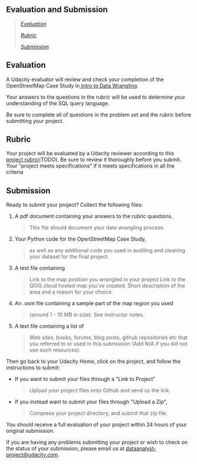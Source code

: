 **Evaluation and Submission**
------------------------------------------

> [*Evaluation*](#evaluation)
>
> [*Rubric*](#rubric)
>
> [*Submission*](#submission)
>

**Evaluation**
--------------

A Udacity evaluator will review and check your completion of the
OpenStreetMap Case Study in[ Intro to Data
Wrangling](https://www.udacity.com/course/viewer#!/c-ud032-nd).

Your answers to the questions in the rubric will be used to determine
your understanding of the SQL query language.

Be sure to complete all of questions in the problem set and the rubric
before submitting your project.

**Rubric**
----------

Your project will be evaluated by a Udacity reviewer according to this
[project
rubric](https://docs.google.com/document/d/1TpfNxDzUjhibq9Qb8cOQHtlvZUelft-W0fb7pCTTyYE/pub?embedded=true)(TODO).
Be sure to review it thoroughly before you submit. Your "project meets
specifications" if it meets specifications in all the criteria

**Submission**
--------------

Ready to submit your project? Collect the following files:

1.  A pdf document containing your answers to the rubric questions.
    > This file should document your data wrangling process.

2.  Your Python code for the OpenStreetMap Case Study, 
    > as well as any additional code you used in auditing and cleaning your dataset for
    > the final project.

3.  A text file containing 
    > Link to the map position you wrangled in your project
    > Link to the QGIS cloud hosted map you've created. 
    > Short description of the area and a reason for your choice.

4.  An .osm file containing a sample part of the map region you used
    > (around 1 - 10 MB in size). See instructor notes.

5.  A text file containing a list of 
    > Web sites, books, forums, blog
    > posts, github repositories etc that you referred to or used in
    > this submission (Add N/A if you did not use such resources).

Then go back to your Udacity Home, click on the project, and follow the
instructions to submit:

-   If you want to submit your files through a "Link to Project"
    > Upload your project files onto Github and send us the link.

-   If you instead want to submit your files through "Upload a Zip",
    > Compress your project directory, and submit that zip file.

You should receive a full evaluation of your project within 24 hours of
your original submission.

If you are having any problems submitting your project or wish to check
on the status of your submission, please email us at
dataanalyst-project@udacity.com.
